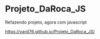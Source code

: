 # Projeto_DaRoca_JS
Refazendo projeto, agora com javascript

https://vanil76.github.io/Projeto_DaRoca_JS/
